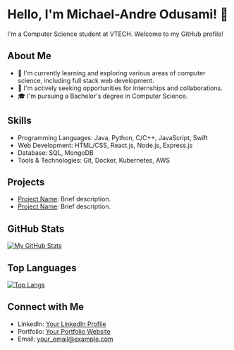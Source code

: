 # Hello, I'm Michael-Andre Odusami! 👋

I'm a Computer Science student at VTECH. Welcome to my GitHub profile! 

## About Me
- 🌱 I'm currently learning and exploring various areas of computer science, including full stack web development.
- 💼 I'm actively seeking opportunities for internships and collaborations.
- 🎓 I'm pursuing a Bachelor's degree in Computer Science.

## Skills
- Programming Languages: Java, Python, C/C++, JavaScript, Swift
- Web Development: HTML/CSS, React.js, Node.js, Express.js
- Database: SQL, MongoDB
- Tools & Technologies: Git, Docker, Kubernetes, AWS

## Projects
- [Project Name](link): Brief description.
- [Project Name](link): Brief description.

## GitHub Stats
[![My GitHub Stats](https://github-readme-stats.vercel.app/api?username=your_username&show_icons=true&theme=radical)](https://github.com/your_username)

## Top Languages
[![Top Langs](https://github-readme-stats.vercel.app/api/top-langs/?username=your_username&layout=compact)](https://github.com/your_username)

## Connect with Me
- LinkedIn: [Your LinkedIn Profile](LinkedIn_profile_link)
- Portfolio: [Your Portfolio Website](portfolio_link)
- Email: your_email@example.com
